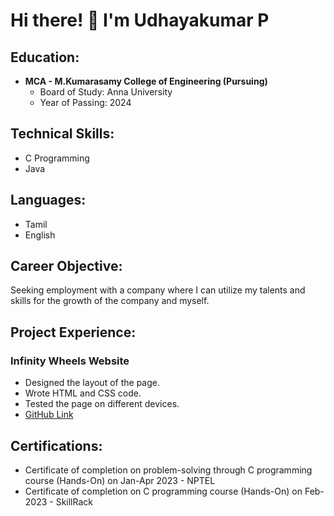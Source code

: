 # Hi there! 👋 I'm Udhayakumar P

## Education:

- **MCA - M.Kumarasamy College of Engineering (Pursuing)**
  - Board of Study: Anna University
  - Year of Passing: 2024

## Technical Skills:

- C Programming
- Java

## Languages:

- Tamil
- English

## Career Objective:

Seeking employment with a company where I can utilize my talents and skills for the growth of the company and myself.

## Project Experience:

### Infinity Wheels Website

- Designed the layout of the page.
- Wrote HTML and CSS code.
- Tested the page on different devices.
- [GitHub Link](https://github.com/udhayakumar2701/Infinity-Wheels)

## Certifications:

- Certificate of completion on problem-solving through C programming course (Hands-On) on Jan-Apr 2023 - NPTEL
- Certificate of completion on C programming course (Hands-On) on Feb-2023 - SkillRack


